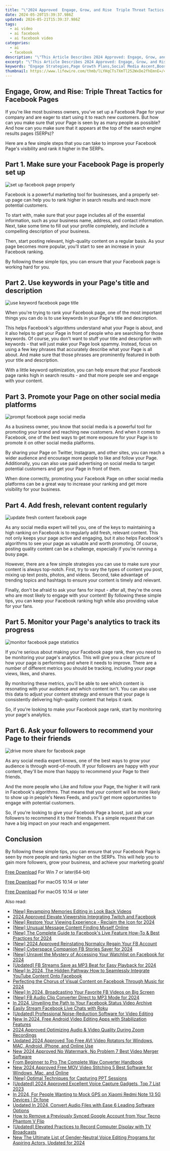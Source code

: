 ```yaml
---
title: "\"2024 Approved  Engage, Grow, and Rise  Triple Threat Tactics for Facebook Pages\""
date: 2024-05-20T15:39:37.986Z
updated: 2024-05-21T15:39:37.986Z
tags:
  - ai video
  - ai facebook
  - ai facebook video
categories:
  - ai
  - facebook
description: "\"This Article Describes 2024 Approved: Engage, Grow, and Rise: Triple Threat Tactics for Facebook Pages\""
excerpt: "\"This Article Describes 2024 Approved: Engage, Grow, and Rise: Triple Threat Tactics for Facebook Pages\""
keywords: "Engage Strategies,Page Growth Plans,Social Media Ascent,Boosting FB Interaction,Triple Tactic Upswing,Facebook Traffic Surge,Rise in Fan Count"
thumbnail: https://www.lifewire.com/thmb/lLYHqCTs7XmTl252WxDe2fhEmnE=/400x300/filters:no_upscale():max_bytes(150000):strip_icc()/183817512-56a1044a3df78cafdaa7de62.jpg
---
```


## Engage, Grow, and Rise: Triple Threat Tactics for Facebook Pages

If you're like most business owners, you've set up a Facebook Page for your company and are eager to start using it to reach new customers. But how can you make sure that your Page is seen by as many people as possible? And how can you make sure that it appears at the top of the search engine results pages (SERPs)?

Here are a few simple steps that you can take to improve your Facebook Page's visibility and rank it higher in the SERPs.

## Part 1\. Make sure your Facebook Page is properly set up

![set up facebook page properly](https://images.wondershare.com/filmora/article-images/2022/11/set-up-facebook-page-properly.jpg)

Facebook is a powerful marketing tool for businesses, and a properly set-up page can help you to rank higher in search results and reach more potential customers.

To start with, make sure that your page includes all of the essential information, such as your business name, address, and contact information. Next, take some time to fill out your profile completely, and include a compelling description of your business.

Then, start posting relevant, high-quality content on a regular basis. As your page becomes more popular, you'll start to see an increase in your Facebook ranking.

By following these simple tips, you can ensure that your Facebook page is working hard for you.

## Part 2\. Use keywords in your Page's title and description

![use keyword facebook page title](https://images.wondershare.com/filmora/article-images/2022/11/use-keyword-facebook-page-title.jpg)

When you're trying to rank your Facebook page, one of the most important things you can do is to use keywords in your Page's title and description.

This helps Facebook's algorithms understand what your Page is about, and it also helps to get your Page in front of people who are searching for those keywords. Of course, you don't want to stuff your title and description with keywords - that will just make your Page look spammy. Instead, focus on using a few key phrases that accurately describe what your Page is all about. And make sure that those phrases are prominently featured in both your title and description.

With a little keyword optimization, you can help ensure that your Facebook page ranks high in search results - and that more people see and engage with your content.

## Part 3\. Promote your Page on other social media platforms

![prompt facebook page social media](https://images.wondershare.com/filmora/article-images/2022/11/prompt-facebook-page-social-media.jpg)

As a business owner, you know that social media is a powerful tool for promoting your brand and reaching new customers. And when it comes to Facebook, one of the best ways to get more exposure for your Page is to promote it on other social media platforms.

By sharing your Page on Twitter, Instagram, and other sites, you can reach a wider audience and encourage more people to like and follow your Page. Additionally, you can also use paid advertising on social media to target potential customers and get your Page in front of them.

When done correctly, promoting your Facebook Page on other social media platforms can be a great way to increase your ranking and get more visibility for your business.

## Part 4\. Add fresh, relevant content regularly

![update fresh content facebook page](https://images.wondershare.com/filmora/article-images/2022/11/update-fresh-content-facebook-page.jpg)

As any social media expert will tell you, one of the keys to maintaining a high ranking on Facebook is to regularly add fresh, relevant content. This not only keeps your page active and engaging, but it also helps Facebook's algorithms to see your page as valuable and worth promoting. Of course, posting quality content can be a challenge, especially if you're running a busy page.

However, there are a few simple strategies you can use to make sure your content is always top-notch. First, try to vary the types of content you post, mixing up text posts, photos, and videos. Second, take advantage of trending topics and hashtags to ensure your content is timely and relevant.

Finally, don't be afraid to ask your fans for input - after all, they're the ones who are most likely to engage with your content! By following these simple tips, you can keep your Facebook ranking high while also providing value for your fans.

## Part 5\. Monitor your Page's analytics to track its progress

![monitor facebook page statistics](https://images.wondershare.com/filmora/article-images/2022/11/monitor-facebook-page-statistics.jpg)

If you're serious about making your Facebook page rank, then you need to be monitoring your page's analytics. This will give you a clear picture of how your page is performing and where it needs to improve. There are a number of different metrics you should be tracking, including your page views, likes, and shares.

By monitoring these metrics, you'll be able to see which content is resonating with your audience and which content isn't. You can also use this data to adjust your content strategy and ensure that your page is consistently delivering high-quality content that helps it rank.

So, if you're looking to make your Facebook page rank, start by monitoring your page's analytics.

## Part 6\. Ask your followers to recommend your Page to their friends

![drive more share for facebook page](https://images.wondershare.com/filmora/article-images/2022/11/drive-more-share-for-facebook-page.jpg)

As any social media expert knows, one of the best ways to grow your audience is through word-of-mouth. If your followers are happy with your content, they'll be more than happy to recommend your Page to their friends.

And the more people who Like and follow your Page, the higher it will rank in Facebook's algorithms. That means that your content will be more likely to show up in people's News Feeds, and you'll get more opportunities to engage with potential customers.

So, if you're looking to give your Facebook Page a boost, just ask your followers to recommend it to their friends. It's a simple request that can have a big impact on your reach and engagement.

## Conclusion

By following these simple tips, you can ensure that your Facebook Page is seen by more people and ranks higher on the SERPs. This will help you to gain more followers, grow your business, and achieve your marketing goals!

[Free Download](https://tools.techidaily.com/wondershare/filmora/download/) For Win 7 or later(64-bit)

[Free Download](https://tools.techidaily.com/wondershare/filmora/download/) For macOS 10.14 or later

[Free Download](https://tools.techidaily.com/wondershare/filmora/download/) For macOS 10.14 or later

<ins class="adsbygoogle"
     style="display:block"
     data-ad-format="autorelaxed"
     data-ad-client="ca-pub-7571918770474297"
     data-ad-slot="1223367746"></ins>

<ins class="adsbygoogle"
     style="display:block"
     data-ad-format="autorelaxed"
     data-ad-client="ca-pub-7571918770474297"
     data-ad-slot="1223367746"></ins>



<ins class="adsbygoogle"
     style="display:block"
     data-ad-client="ca-pub-7571918770474297"
     data-ad-slot="8358498916"
     data-ad-format="auto"
     data-full-width-responsive="true"></ins>

<span class="atpl-alsoreadstyle">Also read:</span>
<div><ul>
<li><a href="https://facebook-videos.techidaily.com/new-revamping-memories-editing-in-look-back-videos/"><u>[New] Revamping Memories  Editing in Look Back Videos</u></a></li>
<li><a href="https://facebook-videos.techidaily.com/2024-approved-elevate-viewership-integrating-twitch-and-facebook/"><u>2024 Approved  Elevate Viewership  Integrating Twitch and Facebook</u></a></li>
<li><a href="https://facebook-videos.techidaily.com/new-restore-your-viewing-experience-reclaim-the-icon-for-2024/"><u>[New] Restore Your Viewing Experience - Reclaim the Icon for 2024</u></a></li>
<li><a href="https://facebook-videos.techidaily.com/new-unusual-message-content-finding-myself-online/"><u>[New] Unusual Message Content  Finding Myself Online</u></a></li>
<li><a href="https://facebook-videos.techidaily.com/new-the-complete-guide-to-facebooks-live-feature-how-to-and-best-practices-for-2024/"><u>[New] The Complete Guide to Facebook's Live Feature  How-To & Best Practices for 2024</u></a></li>
<li><a href="https://facebook-videos.techidaily.com/new-2024-approved-reinstating-normalcy-regain-your-fb-account/"><u>[New] 2024 Approved  Reinstating Normalcy  Regain Your FB Account</u></a></li>
<li><a href="https://facebook-videos.techidaily.com/new-cyberspace-companion-fb-stories-saver-for-2024/"><u>[New] Cyberspace Companion  FB Stories Saver for 2024</u></a></li>
<li><a href="https://facebook-videos.techidaily.com/new-unravel-the-mystery-of-accessing-your-watchlist-on-facebook-for-2024/"><u>[New] Unravel the Mystery of Accessing Your Watchlist on Facebook for 2024</u></a></li>
<li><a href="https://facebook-videos.techidaily.com/updated-fb-streams-save-as-mp3-beat-for-easy-playback-for-2024/"><u>[Updated] FB Streams  Save as MP3 Beat for Easy Playback for 2024</u></a></li>
<li><a href="https://facebook-videos.techidaily.com/new-in-2024-the-hidden-pathway-how-to-seamlessly-integrate-youtube-content-onto-facebook/"><u>[New] In 2024, The Hidden Pathway  How to Seamlessly Integrate YouTube Content Onto Facebook</u></a></li>
<li><a href="https://facebook-videos.techidaily.com/perfecting-the-chorus-of-visual-content-on-facebook-through-music-for-2024/"><u>Perfecting the Chorus of Visual Content on Facebook Through Music for 2024</u></a></li>
<li><a href="https://facebook-videos.techidaily.com/new-in-2024-broadcasting-your-favorite-fb-videos-on-big-screen/"><u>[New] In 2024, Broadcasting Your Favorite FB Videos on Big Screen</u></a></li>
<li><a href="https://facebook-videos.techidaily.com/new-fb-audio-clip-converter-direct-to-mp3-mode-for-2024/"><u>[New] FB Audio Clip Converter  Direct to MP3 Mode for 2024</u></a></li>
<li><a href="https://facebook-videos.techidaily.com/in-2024-unveiling-the-path-to-your-facebook-status-video-archive/"><u>In 2024, Unveiling the Path to Your Facebook Status Video Archive</u></a></li>
<li><a href="https://facebook-videos.techidaily.com/easily-stream-facebook-live-chats-with-roku/"><u>Easily Stream Facebook Live Chats with Roku</u></a></li>
<li><a href="https://screen-sharing-recording.techidaily.com/updated-professional-noise-reduction-software-for-video-editing/"><u>[Updated] Professional Noise-Reduction Software for Video Editing</u></a></li>
<li><a href="https://video-content-creator.techidaily.com/new-in-2024-free-android-video-editing-apps-with-stabilization-features/"><u>New In 2024, Free Android Video Editing Apps with Stabilization Features</u></a></li>
<li><a href="https://video-capture.techidaily.com/2024-approved-optimizing-audio-and-video-quality-during-zoom-recordings/"><u>2024 Approved  Optimizing Audio & Video Quality During Zoom Recordings</u></a></li>
<li><a href="https://ai-video-tools.techidaily.com/updated-2024-approved-top-free-avi-video-rotators-for-windows-mac-android-iphone-and-online-use/"><u>Updated 2024 Approved Top Free AVI Video Rotators for Windows, MAC, Android, iPhone, and Online Use</u></a></li>
<li><a href="https://video-creation-software.techidaily.com/new-2024-approved-no-watermark-no-problem-7-best-video-merger-software/"><u>New 2024 Approved No Watermark, No Problem 7 Best Video Merger Software</u></a></li>
<li><a href="https://video-ai-editor.techidaily.com/from-beginner-to-pro-the-complete-wav-converter-handbook/"><u>From Beginner to Pro The Complete Wav Converter Handbook</u></a></li>
<li><a href="https://ai-video-tools.techidaily.com/new-2024-approved-free-mov-video-stitching-5-best-software-for-windows-mac-and-online/"><u>New 2024 Approved Free MOV Video Stitching 5 Best Software for Windows, Mac, and Online</u></a></li>
<li><a href="https://on-screen-recording.techidaily.com/new-optimal-techniques-for-capturing-ppt-sessions/"><u>[New] Optimal Techniques for Capturing PPT Sessions</u></a></li>
<li><a href="https://digital-screen-recording.techidaily.com/updated-2024-approved-excellent-voice-capture-gadgets-top-7-list-2023/"><u>[Updated] 2024 Approved  Excellent Voice Capture Gadgets, Top 7 List 2023</u></a></li>
<li><a href="https://android-location.techidaily.com/in-2024-for-people-wanting-to-mock-gps-on-xiaomi-redmi-note-13-5g-devices-drfone-by-drfone-virtual/"><u>In 2024, For People Wanting to Mock GPS on Xiaomi Redmi Note 13 5G Devices | Dr.fone</u></a></li>
<li><a href="https://video-ai-editor.techidaily.com/updated-in-2024-convert-audio-files-with-ease-6-leading-software-options/"><u>Updated In 2024, Convert Audio Files with Ease 6 Leading Software Options</u></a></li>
<li><a href="https://unlock-android.techidaily.com/how-to-remove-a-previously-synced-google-account-from-your-tecno-phantom-v-flip-by-drfone-android/"><u>How to Remove a Previously Synced Google Account from Your Tecno Phantom V Flip</u></a></li>
<li><a href="https://visual-screen-recording.techidaily.com/updated-elevated-practices-to-record-computer-display-with-tv-broadcasts/"><u>[Updated] Elevated Practices to Record Computer Display with TV Broadcasts</u></a></li>
<li><a href="https://audio-editing.techidaily.com/new-the-ultimate-list-of-gender-neutral-voice-editing-programs-for-aspiring-actors-updated-for-2024/"><u>New The Ultimate List of Gender-Neutral Voice Editing Programs for Aspiring Actors, Updated for 2024</u></a></li>
</ul></div>

